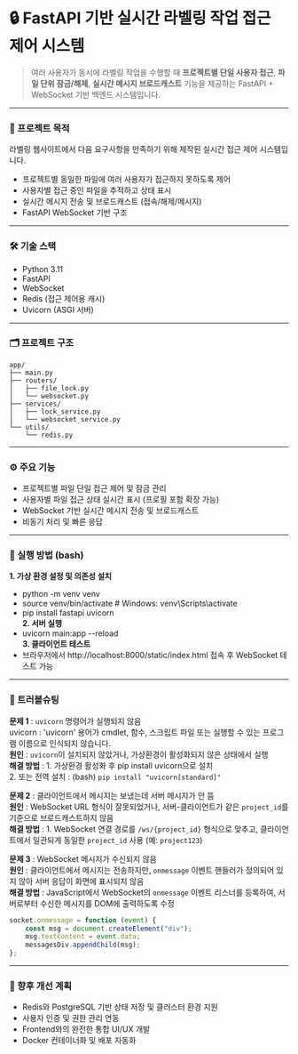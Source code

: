 # 🔒 FastAPI 기반 실시간 라벨링 작업 접근 제어 시스템

> 여러 사용자가 동시에 라벨링 작업을 수행할 때 **프로젝트별 단일 사용자 접근**, **파일 단위 잠금/해제**, **실시간 메시지 브로드캐스트** 기능을 제공하는 FastAPI + WebSocket 기반 백엔드 시스템입니다.

---

### 📌 프로젝트 목적

라벨링 웹사이트에서 다음 요구사항을 만족하기 위해 제작된 실시간 접근 제어 시스템입니다.

- 프로젝트별 동일한 파일에 여러 사용자가 접근하지 못하도록 제어
- 사용자별 접근 중인 파일을 추적하고 상태 표시
- 실시간 메시지 전송 및 브로드캐스트 (접속/해제/메시지)
- FastAPI WebSocket 기반 구조

---

### 🛠️ 기술 스택

- Python 3.11
- FastAPI
- WebSocket
- Redis (접근 제어용 캐시)
- Uvicorn (ASGI 서버)

---

### 🗂️ 프로젝트 구조

```
app/
├── main.py
├── routers/
│   ├── file_lock.py
│   └── websocket.py
├── services/
│   ├── lock_service.py
│   └── websocket_service.py
└── utils/
    └── redis.py
```

---

### ⚙️ 주요 기능

- 프로젝트별 파일 단일 접근 제어 및 잠금 관리
- 사용자별 파일 접근 상태 실시간 표시 (프로필 포함 확장 가능)
- WebSocket 기반 실시간 메시지 전송 및 브로드캐스트
- 비동기 처리 및 빠른 응답

---

### 🚀 실행 방법 (bash)

**1. 가상 환경 설정 및 의존성 설치**    
- python -m venv venv    
- source venv/bin/activate  # Windows: venv\Scripts\activate    
- pip install fastapi uvicorn    
**2. 서버 실행**    
- uvicorn main:app --reload    
**3. 클라이언트 테스트**    
- 브라우저에서 http://localhost:8000/static/index.html 접속 후 WebSocket 테스트 가능    

---

### 🔧 트러블슈팅

**문제 1** : ```uvicorn``` 명령어가 실행되지 않음    
uvicorn : 'uvicorn' 용어가 cmdlet, 함수, 스크립트 파일 또는 실행할 수 있는 프로그램 이름으로 인식되지 않습니다.    
**원인** : ```uvicorn```이 설치되지 않았거나, 가상환경이 활성화되지 않은 상태에서 실행    
**해결 방법** : 1. 가상환경 활성화 후 pip install uvicorn으로 설치    
                2. 또는 전역 설치 : (bash) ```pip install "uvicorn[standard]"```  

**문제 2** : 클라이언트에서 메시지는 보냈는데 서버 메시지가 안 뜸    
**원인** : WebSocket URL 형식이 잘못되었거나, 서버-클라이언트가 같은 ```project_id```를 기준으로 브로드캐스트하지 않음    
**해결 방법** : 1. WebSocket 연결 경로를 ```/ws/{project_id}``` 형식으로 맞추고, 클라이언트에서 일관되게 동일한 ```project_id``` 사용 (예: ```project123```)    

**문제 3** : WebSocket 메시지가 수신되지 않음  
**원인** : 클라이언트에서 메시지는 전송하지만, ```onmessage``` 이벤트 핸들러가 정의되어 있지 않아 서버 응답이 화면에 표시되지 않음  
**해결 방법** : JavaScript에서 WebSocket의 ```onmessage``` 이벤트 리스너를 등록하여, 서버로부터 수신한 메시지를 DOM에 출력하도록 수정  
```javascript
socket.onmessage = function (event) {
    const msg = document.createElement("div");
    msg.textContent = event.data;
    messagesDiv.appendChild(msg);
};
```

---

### 🚧 향후 개선 계획

- Redis와 PostgreSQL 기반 상태 저장 및 클러스터 환경 지원
- 사용자 인증 및 권한 관리 연동
- Frontend와의 완전한 통합 UI/UX 개발
- Docker 컨테이너화 및 배포 자동화
